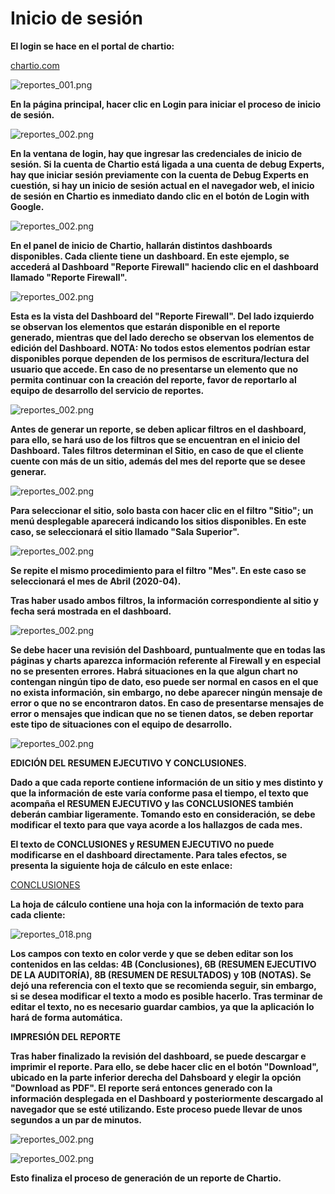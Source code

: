 # __Inicio de sesión__

__El login se hace en el portal de chartio:__

[chartio.com](https://chartio.com)

![reportes_001.png](https://raw.githubusercontent.com/EgaleanaDexperts/services-manual/master/manual/reportes_001.png)

__En la página principal, hacer clic en Login para iniciar el proceso de inicio de sesión.__

![reportes_002.png](https://raw.githubusercontent.com/EgaleanaDexperts/services-manual/master/manual/Images/reportes_002.png)

__En la ventana de login, hay que ingresar las credenciales de inicio de sesión. Si la cuenta de Chartio está ligada a una cuenta de debug Experts, hay que iniciar sesión previamente con la cuenta de Debug Experts en cuestión, si hay un inicio de sesión actual en el navegador web, el inicio de sesión en Chartio es inmediato dando clic en el botón de Login with Google.__

![reportes_002.png](https://raw.githubusercontent.com/EgaleanaDexperts/services-manual/master/manual/Images/reportes_003.png)

__En el panel de inicio de Chartio, hallarán distintos dashboards disponibles. Cada cliente tiene un dashboard. En este ejemplo, se accederá al Dashboard "Reporte Firewall" haciendo clic en el dashboard llamado "Reporte Firewall".__

![reportes_002.png](https://raw.githubusercontent.com/EgaleanaDexperts/services-manual/master/manual/Images/reportes_004.png)

__Esta es la vista del Dashboard del "Reporte Firewall". Del lado izquierdo se observan los elementos que estarán disponible en el reporte generado, mientras que del lado derecho se observan los elementos de edición del Dashboard. NOTA: No todos estos elementos podrían estar disponibles porque dependen de los permisos de escritura/lectura del usuario que accede. En caso de no presentarse un elemento que no permita continuar con la creación del reporte, favor de reportarlo al equipo de desarrollo del servicio de reportes.__

![reportes_002.png](https://raw.githubusercontent.com/EgaleanaDexperts/services-manual/master/manual/Images/reportes_005.png)

__Antes de generar un reporte, se deben aplicar filtros en el dashboard, para ello, se hará uso de los filtros que se encuentran en el inicio del Dashboard. Tales filtros determinan el Sitio, en caso de que el cliente cuente con más de un sitio, además del mes del reporte que se desee generar.__

![reportes_002.png](https://raw.githubusercontent.com/EgaleanaDexperts/services-manual/master/manual/Images/reportes_006.png)

__Para seleccionar el sitio, solo basta con hacer clic en el filtro "Sitio"; un menú desplegable aparecerá indicando los sitios disponibles. En este caso, se seleccionará el sitio llamado "Sala Superior".__

![reportes_002.png](https://raw.githubusercontent.com/EgaleanaDexperts/services-manual/master/manual/Images/reportes_007.png)

__Se repite el mismo procedimiento para el filtro "Mes". En este caso se seleccionará el mes de Abril (2020-04).__

__Tras haber usado ambos filtros, la información correspondiente al sitio y fecha será mostrada en el dashboard.__

![reportes_002.png](https://raw.githubusercontent.com/EgaleanaDexperts/services-manual/master/manual/Images/reportes_008.png)

__Se debe hacer una revisión del Dashboard, puntualmente que en todas las páginas y charts aparezca información referente al Firewall y en especial no se presenten errores. Habrá situaciones en la que algun chart no contengan ningún tipo de dato, eso puede ser normal en casos en el que no exista información, sin embargo, no debe aparecer ningún mensaje de error o que no se encontraron datos. En caso de presentarse mensajes de error o mensajes que indican que no se tienen datos, se deben reportar este tipo de situaciones con el equipo de desarrollo.__

![reportes_002.png](https://raw.githubusercontent.com/EgaleanaDexperts/services-manual/master/manual/Images/reportes_009.png)

__EDICIÓN DEL RESUMEN EJECUTIVO Y CONCLUSIONES.__

__Dado a que cada reporte contiene información de un sitio y mes distinto y que la información de este varía conforme pasa el tiempo, el texto que acompaña el RESUMEN EJECUTIVO y las CONCLUSIONES también deberán cambiar ligeramente. Tomando esto en consideración, se debe modificar el texto para que vaya acorde a los hallazgos de cada mes.__

__El texto de CONCLUSIONES y RESUMEN EJECUTIVO no puede modificarse en el dashboard directamente. Para tales efectos, se presenta la siguiente hoja de cálculo en este enlace:__

[CONCLUSIONES](https://docs.google.com/spreadsheets/d/1E4HEr_s-1gbaDd7df7QIOizUtiawzFQHnOfnTUAmwxw/edit?usp=sharing)

__La hoja de cálculo contiene una hoja con la información de texto para cada cliente:__

![reportes_018.png](https://raw.githubusercontent.com/EgaleanaDexperts/services-manual/master/manual/Images/reportes_018.png)

__Los campos con texto en color verde y que se deben editar son los contenidos en las celdas: 4B (Conclusiones), 6B (RESUMEN EJECUTIVO DE LA AUDITORÍA), 8B (RESUMEN DE RESULTADOS) y 10B (NOTAS). Se dejó una referencia con el texto que se recomienda seguir, sin embargo, si se desea modificar el texto a modo es posible hacerlo. Tras terminar de editar el texto, no es necesario guardar cambios, ya que la aplicación lo hará de forma automática.__

__IMPRESIÓN DEL REPORTE__


__Tras haber finalizado la revisión del dashboard, se puede descargar e imprimir el reporte. Para ello, se debe hacer clic en el botón "Download", ubicado en la parte inferior derecha del Dahsboard y elegir la opción "Download as PDF". El reporte será entonces generado con la información desplegada en el Dashboard y posteriormente descargado al navegador que se esté utilizando. Este proceso puede llevar de unos segundos a un par de minutos.__

![reportes_002.png](https://raw.githubusercontent.com/EgaleanaDexperts/services-manual/master/manual/Images/reportes_010.png)

![reportes_002.png](https://raw.githubusercontent.com/EgaleanaDexperts/services-manual/master/manual/Images/reportes_011.png)

__Esto finaliza el proceso de generación de un reporte de Chartio.__















